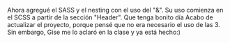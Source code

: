 Ahora agregué el SASS y el nesting con el uso del "&". Su uso comienza en el SCSS a partir de la sección "Header". Que tenga bonito día
Acabo de actualizar el proyecto, porque pensé que no era necesario el uso de las 3. Sin embargo, Gise me lo aclaró en la clase y ya está hecho:)
